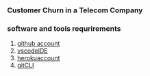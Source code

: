 ### Customer Churn in a Telecom Company

### software and tools requrirements 

1. [github account](https://github.com)
2. [vscodeIDE](https://code.visualstudio.com/)
3. [herokuaccount](https://heroku.com)
4. [gitCLI](http://git-scm.com/book/en/v2/getting-started-the-command-line)